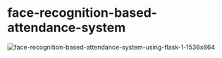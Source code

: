 # face-recognition-based-attendance-system  

![face-recognition-based-attendance-system-using-flask-1-1536x864](https://user-images.githubusercontent.com/90198776/215744930-428f9ed5-b9fc-4c47-81d7-9c732addcaff.jpg)
